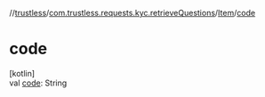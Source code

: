 //[trustless](../../../index.md)/[com.trustless.requests.kyc.retrieveQuestions](../index.md)/[Item](index.md)/[code](code.md)

# code

[kotlin]\
val [code](code.md): String
